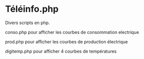 Téléinfo.php
===

Divers scripts en php.

conso.php pour afficher les courbes de consommation electrique

prod.php pour afficher les courbes de production électrique

digitemp.php pour afficher 4 courbes de températures